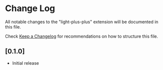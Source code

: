 # Change Log
All notable changes to the "light-plus-plus" extension will be documented in this file.

Check [Keep a Changelog](http://keepachangelog.com/) for recommendations on how to structure this file.

## [0.1.0]
- Initial release
